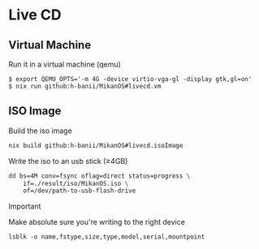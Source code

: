 # Live CD

## Virtual Machine

Run it in a virtual machine (qemu)

```console
$ export QEMU_OPTS='-m 4G -device virtio-vga-gl -display gtk,gl=on'
$ nix run github:h-banii/MikanOS#livecd.vm
```

## ISO Image

Build the iso image

```sh
nix build github:h-banii/MikanOS#livecd.isoImage
```

Write the iso to an usb stick (≥4GB)

```sh
dd bs=4M conv=fsync oflag=direct status=progress \
    if=./result/iso/MikanOS.iso \
    of=/dev/path-to-usb-flash-drive
```

> [!IMPORTANT]
> Make absolute sure you're writing to the right device
>
> `lsblk -o name,fstype,size,type,model,serial,mountpoint`
